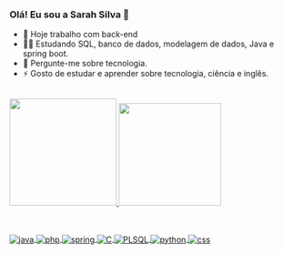 ### Olá! Eu sou a Sarah Silva  👋

 <!-- <P align="left"> <img src="https://komarev.com/ghpvc/?username=sarah-leticia&color=green" aly="Profile views" /> </P> -->

- 🔭 Hoje trabalho com back-end
- 👩‍💻 Estudando SQL, banco de dados, modelagem de dados, Java e spring boot.
- 💬 Pergunte-me sobre tecnologia.
- ⚡ Gosto de estudar e aprender sobre tecnologia, ciência e inglês.

##
  <div>
    <a href="https://github.com/sarah-leticia">
    <img height="188cm" src="https://github-readme-stats.vercel.app/api?username=sarah-leticia&show_icons=true&theme=dracula&include_all_commits=true&count_private=true"/>
    <img height="180cm" src="https://github-readme-stats.vercel.app/api/top-langs/?username=sarah-leticia&layout=compact&langs_count=7&theme=dracula"/>
  </div>
     
##
 <div style= "display: inline_block"><br>
      <img align="center" alt="java" src="https://img.shields.io/badge/Java-ED8B00?style=for-the-badge&logo=openjdk&logoColor=white">
      <img align="center" alt="php" src="https://img.shields.io/badge/PHP-777BB4?style=for-the-badge&logo=php&logoColor=white">
       <img align="center"  alt="spring" src="https://img.shields.io/badge/Spring-6DB33F?style=for-the-badge&logo=spring&logoColor=white">
         <img align="center"  alt="C" src="https://img.shields.io/badge/C-00599C?style=for-the-badge&logo=c&logoColor=white">
          <img align="center"  alt="PLSQL" src="https://img.shields.io/badge/PLSQL-F80000?style=for-the-badge&logo=oracle&logoColor=black">
             <img align="center" alt="python" src="https://img.shields.io/badge/Python-14354C?style=for-the-badge&logo=python&logoColor=white">
         <! -- <img align="center" alt="html" src="https://img.shields.io/badge/HTML-239120?style=for-the-badge&logo=html5&logoColor=white">
           <img align="center" alt="css" src="https://img.shields.io/badge/CSS-239120?&style=for-the-badge&logo=css3&logoColor=white">
  </div>
  
